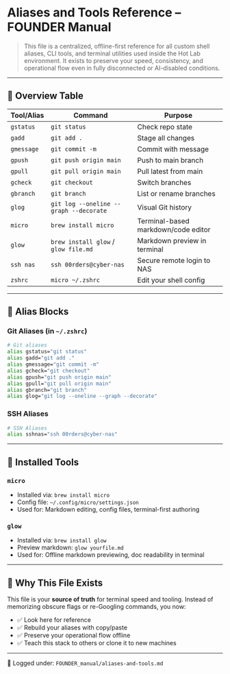 # Aliases and Tools Reference – FOUNDER Manual

> This file is a centralized, offline-first reference for all custom shell aliases, CLI tools, and terminal utilities used inside the Hot Lab environment. It exists to preserve your speed, consistency, and operational flow even in fully disconnected or AI-disabled conditions.

---

## 🧭 Overview Table

| Tool/Alias | Command                                | Purpose                             |
| ---------- | -------------------------------------- | ----------------------------------- |
| `gstatus`  | `git status`                           | Check repo state                    |
| `gadd`     | `git add .`                            | Stage all changes                   |
| `gmessage` | `git commit -m`                        | Commit with message                 |
| `gpush`    | `git push origin main`                 | Push to main branch                 |
| `gpull`    | `git pull origin main`                 | Pull latest from main               |
| `gcheck`   | `git checkout`                         | Switch branches                     |
| `gbranch`  | `git branch`                           | List or rename branches             |
| `glog`     | `git log --oneline --graph --decorate` | Visual Git history                  |
| `micro`    | `brew install micro`                   | Terminal-based markdown/code editor |
| `glow`     | `brew install glow` / `glow file.md`   | Markdown preview in terminal        |
| `ssh nas`  | `ssh 00rders@cyber-nas`                | Secure remote login to NAS          |
| `zshrc`    | `micro ~/.zshrc`                       | Edit your shell config              |

---

## 🧱 Alias Blocks

### Git Aliases (in `~/.zshrc`)

```zsh
# Git aliases
alias gstatus="git status"
alias gadd="git add ."
alias gmessage="git commit -m"
alias gcheck="git checkout"
alias gpush="git push origin main"
alias gpull="git pull origin main"
alias gbranch="git branch"
alias glog="git log --oneline --graph --decorate"
```

### SSH Aliases

```zsh
# SSH Aliases
alias sshnas="ssh 00rders@cyber-nas"
```

---

## 🔧 Installed Tools

### `micro`

* Installed via: `brew install micro`
* Config file: `~/.config/micro/settings.json`
* Used for: Markdown editing, config files, terminal-first authoring

### `glow`

* Installed via: `brew install glow`
* Preview markdown: `glow yourfile.md`
* Used for: Offline markdown previewing, doc readability in terminal

---

## 🧠 Why This File Exists

This file is your **source of truth** for terminal speed and tooling. Instead of memorizing obscure flags or re-Googling commands, you now:

* ✅ Look here for reference
* ✅ Rebuild your aliases with copy/paste
* ✅ Preserve your operational flow offline
* ✅ Teach this stack to others or clone it to new machines

---

📁 Logged under: `FOUNDER_manual/aliases-and-tools.md`
